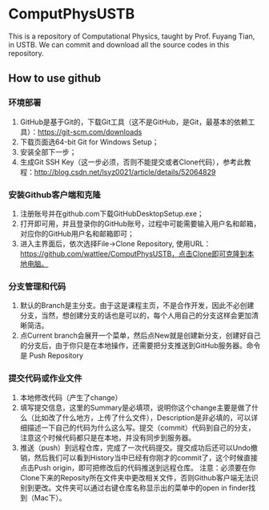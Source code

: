 # ComputPhysUSTB
This is a repository of Computational Physics, taught by Prof. Fuyang Tian, in USTB. We can commit and download all the source codes in this repository.
## How to use github
### 环境部署
1. GitHub是基于Git的，下载Git工具（这不是GitHub，是Git，最基本的依赖工具）：https://git-scm.com/downloads
2. 下载页面选64-bit Git for Windows Setup；
3. 安装全部下一步；
4. 生成Git SSH Key（这一步必须，否则不能提交或者Clone代码），参考此教程：http://blog.csdn.net/lsyz0021/article/details/52064829
### 安装Github客户端和克隆
1. 注册账号并在github.com下载GitHubDesktopSetup.exe；
2. 打开即可用，并且登录你的GitHub账号，过程中可能需要输入用户名和邮箱，对应你的GitHub用户名和邮箱即可；
3. 进入主界面后，依次选择File->Clone Repository, 使用URL：https://github.com/wattlee/ComputPhysUSTB，点击Clone即可克隆到本地电脑。
### 分支管理和代码
1. 默认的Branch是主分支。由于这是课程主页，不是合作开发，因此不必创建分支，当然，想创建分支的话也是可以的，每个人用自己的分支这样会更加清晰简洁。
2. 点Current branch会展开一个菜单，然后点New就是创建新分支，创建好自己的分支后，由于你只是在本地操作，还需要把分支推送到GitHub服务器。命令是 Push Repository
### 提交代码或作业文件
1. 本地修改代码（产生了change）
2. 填写提交信息，这里的Summary是必填项，说明你这个change主要是做了什么（比如改了什么地方，上传了什么文件），Description是非必填的，可以详细描述一下自己的代码为什么这么写。提交（commit）代码到自己的分支，注意这个时候代码都只是在本地，并没有同步到服务器。
3. 推送（push）到远程仓库，完成了一次代码提交。提交成功后还可以Undo撤销，然后我们可以看到History当中已经有你刚才的commit了，这个时候直接点击Push origin，即可把修改后的代码推送到远程仓库。
注意：必须要在你Clone下来的Reposity所在文件夹中更改相关文件，否则Github客户端无法识别到更改。文件夹可以通过右键仓库名称显示出的菜单中的open in finder找到（Mac下）。



